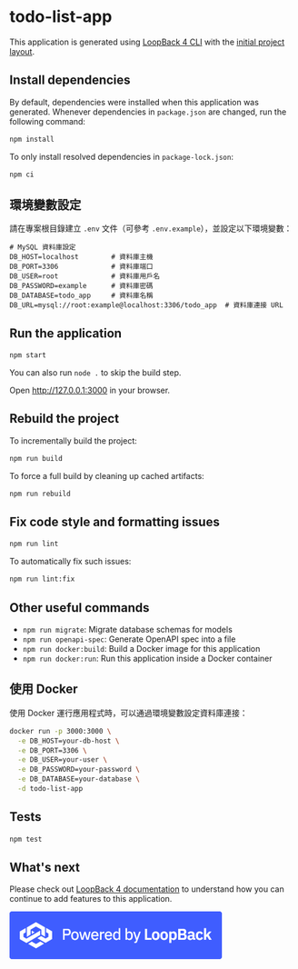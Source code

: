 # todo-list-app

This application is generated using [LoopBack 4 CLI](https://loopback.io/doc/en/lb4/Command-line-interface.html) with the
[initial project layout](https://loopback.io/doc/en/lb4/Loopback-application-layout.html).

## Install dependencies

By default, dependencies were installed when this application was generated.
Whenever dependencies in `package.json` are changed, run the following command:

```sh
npm install
```

To only install resolved dependencies in `package-lock.json`:

```sh
npm ci
```

## 環境變數設定

請在專案根目錄建立 `.env` 文件（可參考 `.env.example`），並設定以下環境變數：

```
# MySQL 資料庫設定
DB_HOST=localhost        # 資料庫主機
DB_PORT=3306             # 資料庫端口
DB_USER=root             # 資料庫用戶名
DB_PASSWORD=example      # 資料庫密碼
DB_DATABASE=todo_app     # 資料庫名稱
DB_URL=mysql://root:example@localhost:3306/todo_app  # 資料庫連接 URL
```

## Run the application

```sh
npm start
```

You can also run `node .` to skip the build step.

Open http://127.0.0.1:3000 in your browser.

## Rebuild the project

To incrementally build the project:

```sh
npm run build
```

To force a full build by cleaning up cached artifacts:

```sh
npm run rebuild
```

## Fix code style and formatting issues

```sh
npm run lint
```

To automatically fix such issues:

```sh
npm run lint:fix
```

## Other useful commands

- `npm run migrate`: Migrate database schemas for models
- `npm run openapi-spec`: Generate OpenAPI spec into a file
- `npm run docker:build`: Build a Docker image for this application
- `npm run docker:run`: Run this application inside a Docker container

## 使用 Docker

使用 Docker 運行應用程式時，可以通過環境變數設定資料庫連接：

```sh
docker run -p 3000:3000 \
  -e DB_HOST=your-db-host \
  -e DB_PORT=3306 \
  -e DB_USER=your-user \
  -e DB_PASSWORD=your-password \
  -e DB_DATABASE=your-database \
  -d todo-list-app
```

## Tests

```sh
npm test
```

## What's next

Please check out [LoopBack 4 documentation](https://loopback.io/doc/en/lb4/) to
understand how you can continue to add features to this application.

[![LoopBack](https://github.com/loopbackio/loopback-next/raw/master/docs/site/imgs/branding/Powered-by-LoopBack-Badge-(blue)-@2x.png)](http://loopback.io/)
